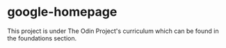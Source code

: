 # google-homepage

This project is under The Odin Project's curriculum which can be found in the foundations section.
